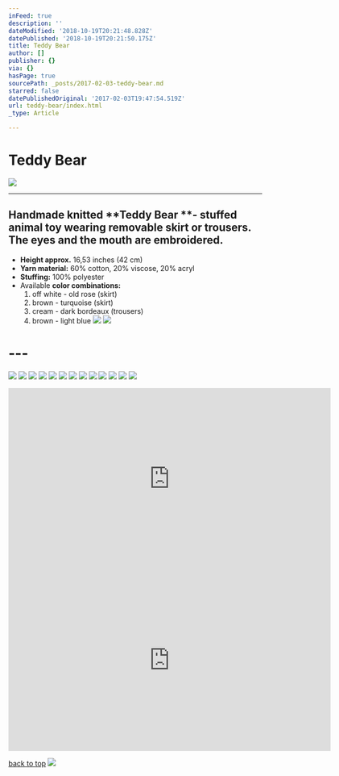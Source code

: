 ```yaml
---
inFeed: true
description: ''
dateModified: '2018-10-19T20:21:48.828Z'
datePublished: '2018-10-19T20:21:50.175Z'
title: Teddy Bear
author: []
publisher: {}
via: {}
hasPage: true
sourcePath: _posts/2017-02-03-teddy-bear.md
starred: false
datePublishedOriginal: '2017-02-03T19:47:54.519Z'
url: teddy-bear/index.html
_type: Article

---
```

# Teddy Bear
![](https://the-grid-user-content.s3-us-west-2.amazonaws.com/9c0106f4-a2c3-4b05-b28d-c7cdea5451e8.jpg)

---

## Handmade knitted **Teddy Bear **- stuffed animal toy wearing removable skirt or trousers. The eyes and the mouth are embroidered.

* **Height approx.** 16,53 inches (42 cm)
* **Yarn material:** 60% cotton, 20% viscose, 20% acryl
* **Stuffing:** 100% polyester
* Available **color combinations:**
  1. off white - old rose (skirt)
  2. brown - turquoise (skirt)
  3. cream - dark bordeaux (trousers)
  4. brown - light blue
![](https://the-grid-user-content.s3-us-west-2.amazonaws.com/b61592fb-4441-4327-8984-3226b2f60ca0.jpg)
![](https://the-grid-user-content.s3-us-west-2.amazonaws.com/0a6ec6e9-a46c-4cf1-8cbe-a80315cbd595.jpg)

# ---
![](https://the-grid-user-content.s3-us-west-2.amazonaws.com/2311a9ed-21eb-408b-946d-07d0771cc7c2.jpg)
![](https://the-grid-user-content.s3-us-west-2.amazonaws.com/9d525735-01bf-4e83-9d85-77d5ba4ef63e.jpg)
![](https://the-grid-user-content.s3-us-west-2.amazonaws.com/fd69a897-6e14-498f-816b-5b64085d8c97.jpg)
![](https://the-grid-user-content.s3-us-west-2.amazonaws.com/5296e528-9097-4633-baa8-6d060a616f20.jpg)
![](https://the-grid-user-content.s3-us-west-2.amazonaws.com/e79b03f0-28a0-40be-847a-cb5a4509ad7f.jpg)
![](https://the-grid-user-content.s3-us-west-2.amazonaws.com/ca817d39-f3ab-4484-bc41-731ecd2da017.jpg)
![](https://the-grid-user-content.s3-us-west-2.amazonaws.com/fc179fce-ef05-4976-b792-20dff27116e7.jpg)
![](https://the-grid-user-content.s3-us-west-2.amazonaws.com/14f61537-d01b-4868-be58-61016e53d044.jpg)
![](https://the-grid-user-content.s3-us-west-2.amazonaws.com/5a3785ba-d251-4f18-9122-d0c1e772889a.jpg)
![](https://the-grid-user-content.s3-us-west-2.amazonaws.com/a99337cb-85f3-4eae-bf78-68ae61af9a15.jpg)
![](https://the-grid-user-content.s3-us-west-2.amazonaws.com/f2d8128f-bc9d-4d3e-afad-a641a6164f74.jpg)
![](https://the-grid-user-content.s3-us-west-2.amazonaws.com/c4ef33c2-1050-4c27-b017-116833cd234e.jpg)
![](https://the-grid-user-content.s3-us-west-2.amazonaws.com/b7c911d2-3ac1-4d4a-967c-f54d47c58f5b.jpg)

<iframe src="https://cdn.embedly.com/widgets/media.html?src=https%3A%2F%2Fwww.youtube.com%2Fembed%2FOD1Dl8gAUv0%3Ffeature%3Doembed&amp;url=http%3A%2F%2Fwww.youtube.com%2Fwatch%3Fv%3DOD1Dl8gAUv0&amp;image=https%3A%2F%2Fi.ytimg.com%2Fvi%2FOD1Dl8gAUv0%2Fhqdefault.jpg&amp;key=a715cf41cc93453ca338d350cd26f87b&amp;type=text%2Fhtml&amp;schema=youtube" width="640" height="360" scrolling="no" frameborder="0" allowfullscreen="" style=""></iframe>

<iframe src="https://cdn.embedly.com/widgets/media.html?src=https%3A%2F%2Fwww.youtube.com%2Fembed%2FCbILj_CYqno%3Ffeature%3Doembed&amp;url=http%3A%2F%2Fwww.youtube.com%2Fwatch%3Fv%3DCbILj_CYqno&amp;image=https%3A%2F%2Fi.ytimg.com%2Fvi%2FCbILj_CYqno%2Fhqdefault.jpg&amp;key=a715cf41cc93453ca338d350cd26f87b&amp;type=text%2Fhtml&amp;schema=youtube" width="640" height="360" scrolling="no" frameborder="0" allowfullscreen="" style=""></iframe>

[back to top][0]
![](https://the-grid-user-content.s3-us-west-2.amazonaws.com/c93d161f-57a4-4959-b461-b01989cdbbdc.jpg)

[0]: https://thegrid.ai/lgsignd/teddy-bear/